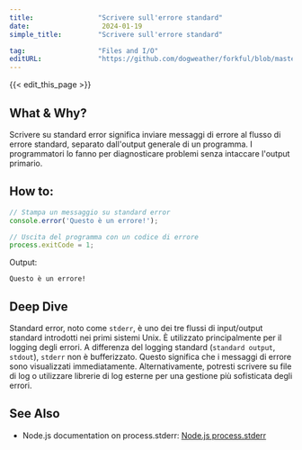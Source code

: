 ```yaml
---
title:                "Scrivere sull'errore standard"
date:                  2024-01-19
simple_title:         "Scrivere sull'errore standard"

tag:                  "Files and I/O"
editURL:              "https://github.com/dogweather/forkful/blob/master/content/it/typescript/writing-to-standard-error.md"
---
```


{{< edit_this_page >}}

## What & Why?
Scrivere su standard error significa inviare messaggi di errore al flusso di errore standard, separato dall'output generale di un programma. I programmatori lo fanno per diagnosticare problemi senza intaccare l'output primario.

## How to:
```TypeScript
// Stampa un messaggio su standard error
console.error('Questo è un errore!');

// Uscita del programma con un codice di errore
process.exitCode = 1;
```
Output:
```
Questo è un errore!
```

## Deep Dive
Standard error, noto come `stderr`, è uno dei tre flussi di input/output standard introdotti nei primi sistemi Unix. È utilizzato principalmente per il logging degli errori. A differenza del logging standard (`standard output`, `stdout`), `stderr` non è bufferizzato. Questo significa che i messaggi di errore sono visualizzati immediatamente. Alternativamente, potresti scrivere su file di log o utilizzare librerie di log esterne per una gestione più sofisticata degli errori.

## See Also
- Node.js documentation on process.stderr: [Node.js process.stderr](https://nodejs.org/api/process.html#process_process_stderr)
